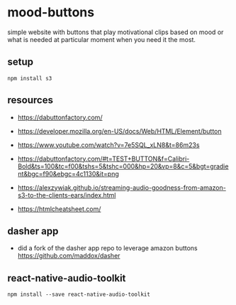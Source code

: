 # mood-buttons

simple website with buttons that play motivational clips based on mood or what is needed at particular moment when you need it the most.

## setup

```
npm install s3
```

## resources

- https://dabuttonfactory.com/

- https://developer.mozilla.org/en-US/docs/Web/HTML/Element/button

- https://www.youtube.com/watch?v=7e5SQL_xLN8&t=86m23s

- https://dabuttonfactory.com/#t=TEST+BUTTON&f=Calibri-Bold&ts=100&tc=f00&tshs=5&tshc=000&hp=20&vp=8&c=5&bgt=gradient&bgc=f90&ebgc=4c1130&it=png

- https://alexzywiak.github.io/streaming-audio-goodness-from-amazon-s3-to-the-clients-ears/index.html

- https://htmlcheatsheet.com/

## dasher app

- did a fork of the dasher app repo to leverage amazon buttons
 https://github.com/maddox/dasher


## react-native-audio-toolkit

```
npm install --save react-native-audio-toolkit
```
